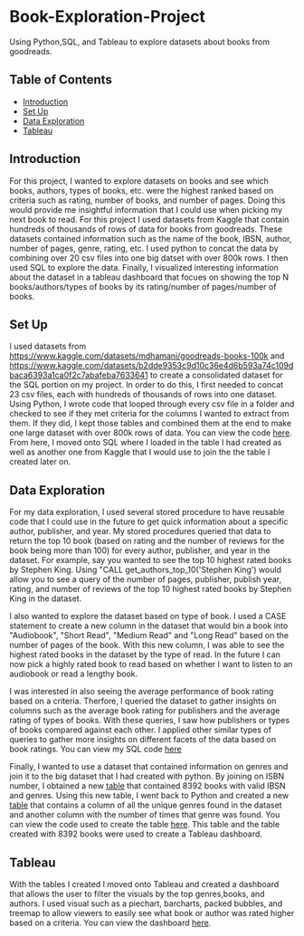 # Book-Exploration-Project

Using Python,SQL, and Tableau to explore datasets about books from goodreads.

## Table of Contents
  - [Introduction](#Introduction)
  - [Set Up](#Set-Up)
  - [Data Exploration](#Data-Exploration)
  - [Tableau](#Tableau)

## Introduction
For this project, I wanted to explore datasets on books and see which books, authors, types of books, etc. were the highest ranked based on criteria such as rating, number of books, and 
number of pages. Doing this would provide me insightful information that I could use when picking my next book to read. For this project I used datasets from Kaggle that contain hundreds of thousands of rows of data for books from goodreads. These datasets contained information such as the name of the book, IBSN, author, number of pages, genre, rating, etc. I used python to concat the data by combining over 20 csv files into one big datset with over 800k rows. I then used SQL to explore the data. Finally, I visualized interesting information about the dataset in a tableau dashboard that focues on showing the top N books/authors/types of books by its rating/number of pages/number of books.

## Set Up
I used datasets from https://www.kaggle.com/datasets/mdhamani/goodreads-books-100k and https://www.kaggle.com/datasets/b2dde9353c9d10c36e4d6b593a74c109dbaca6393a1ca0f2c7abafeba7633641 to create a consolidated dataset for the SQL portion on my project. In order to do this, I first needed to concat 23 csv files, each with hundreds of thousands of rows into one dataset. Using Python, I wrote code that looped through every csv file in a folder and checked to see if they met criteria for the columns I wanted to extract from them. If they did, I kept those tables and combined them at the end to make one large dataset with over 800k rows of data. You can view the code [here](https://github.com/RandomGuy7179/Book-Exploration-Project/blob/main/csv_concat.ipynb). From here, I moved onto 
SQL where I loaded in the table I had created as well as another one from Kaggle that I would use to join the the table I created later on.

## Data Exploration
For my data exploration, I used several stored procedure to have reusable code that I could use in the future to get quick information about a specific author, publisher, and year. My stored procedures queried that data to return the top 10 book (based on rating and the number of reviews for the book being more than 100) for every author, publisher, and year in the dataset. For example, say you wanted to see the top  10 highest rated books by Stephen King. Using "CALL get_authors_top_10('Stephen King') would allow you to see a query of the number of pages, publisher, publish year, rating, and number of reviews of the top 10 highest rated books by Stephen King in the dataset.

  I also wanted to explore the dataset based on type of book. I used a CASE statement to create a new column in the dataset that would bin a book into "Audiobook", "Short Read", "Medium Read" and "Long Read" based on the number of pages of the book. With this new column, I was able to see the highest rated books in the dataset by the type of read. In the future I can now pick a highly rated book to read based on whether I want to listen to an audiobook or read a lengthy book.
  
  I was interested in also seeing the average performance of book rating based on a criteria. Therfore, I queried the dataset to gather insights on columns such as the average book rating for publishers and the average rating of types of books. With these queries, I saw how publishers or types of books compared against each other. I applied other similar types of queries to gather more insights on different facets of the data based on book ratings. You can view my SQL code [here](https://github.com/RandomGuy7179/Book-Exploration-Project/blob/main/Books.sql)
  
  Finally, I wanted to use a dataset that contained information on genres and join it to the big dataset that I had created with python. By joining on ISBN number, I obtained a new [table](https://github.com/RandomGuy7179/Book-Exploration-Project/blob/main/ISBN_only.xlsx) that contained 8392 books with valid IBSN and genres. Using this new table, I went back to Python and created a new [table](https://github.com/RandomGuy7179/Book-Exploration-Project/blob/main/genre_count.xlsx) that contains a column of all the unique genres found in the dataset and another column with the number of times that genre was found. You can view the code used to create the table [here](https://github.com/RandomGuy7179/Book-Exploration-Project/blob/main/data_prep_for_tableau.ipynb). This table and the table created with 8392 books were used to create a Tableau dashboard.

## Tableau

With the tables I created I moved onto Tableau and created a dashboard that allows the user to filter the visuals by the top genres,books, and authors. I used visual such as a piechart, barcharts, packed bubbles, and treemap to allow viewers to easily see what book or author was rated higher based on a criteria. You can view the dashboard [here](https://public.tableau.com/app/profile/hector.penado.jr/viz/BookDashboard_16825705155710/Dashboard1).
